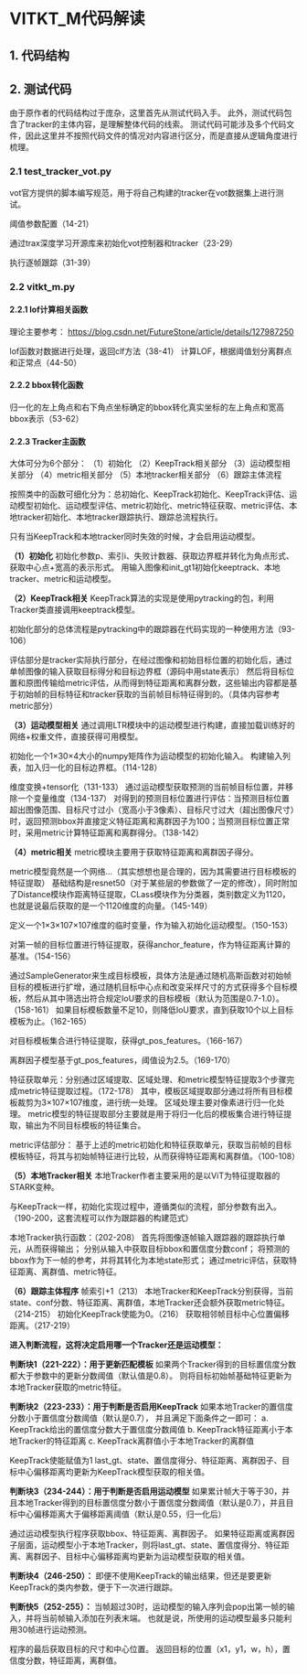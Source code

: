 # VITKT_M代码解读

## 1. 代码结构

## 2. 测试代码
由于原作者的代码结构过于庞杂，这里首先从测试代码入手。
此外，测试代码包含了tracker的主体内容，是理解整体代码的线索。
测试代码可能涉及多个代码文件，因此这里并不按照代码文件的情况对内容进行区分，而是直接从逻辑角度进行梳理。

### 2.1 test_tracker_vot.py
vot官方提供的脚本编写规范，用于将自己构建的tracker在vot数据集上进行测试。

阈值参数配置（14-21）

通过trax深度学习开源库来初始化vot控制器和tracker（23-29）

执行逐帧跟踪（31-39）

### 2.2 vitkt_m.py

#### 2.2.1 lof计算相关函数
理论主要参考：
https://blog.csdn.net/FutureStone/article/details/127987250

lof函数对数据进行处理，返回clf方法（38-41）
计算LOF，根据阈值划分离群点和正常点（44-50）

#### 2.2.2 bbox转化函数
归一化的左上角点和右下角点坐标确定的bbox转化真实坐标的左上角点和宽高bbox表示（53-62）

#### 2.2.3 Tracker主函数
大体可分为6个部分：
（1）初始化
（2）KeepTrack相关部分
（3）运动模型相关部分
（4）metric相关部分
（5）本地tracker相关部分
（6）跟踪主体流程

按照类中的函数可细化分为：总初始化、KeepTrack初始化、KeepTrack评估、运动模型初始化、运动模型评估、metric初始化、metric特征获取、metric评估、本地tracker初始化、本地tracker跟踪执行、跟踪总流程执行。

只有当KeepTrack和本地tracker同时失效的时候，才会启用运动模型。

**（1）初始化**
初始化参数p、索引i、失败计数器、获取边界框并转化为角点形式、获取中心点+宽高的表示形式。
用输入图像和init_gt1初始化keeptrack、本地tracker、metric和运动模型。

**（2）KeepTrack相关**
KeepTrack算法的实现是使用pytracking的包，利用Tracker类直接调用keeptrack模型。

初始化部分的总体流程是pytracking中的跟踪器在代码实现的一种使用方法（93-106）

评估部分是tracker实际执行部分，在经过图像和初始目标位置的初始化后，通过单帧图像的输入获取目标得分和目标边界框（源码中用state表示）
然后将目标位置和原图传输给metric评估，从而得到特征距离和离群分数，这些输出内容都是基于初始帧的目标特征和tracker获取的当前帧目标特征得到的。（具体内容参考metric部分）

**（3）运动模型相关**
通过调用LTR模块中的运动模型进行构建，直接加载训练好的网络+权重文件，直接获得可用模型。

初始化一个1×30×4大小的numpy矩阵作为运动模型的初始化输入。
构建输入列表，加入归一化的目标边界框。（114-128）

维度变换+tensor化（131-133）
通过运动模型获取预测的当前帧目标位置，并移除一个变量维度（134-137）
对得到的预测目标位置进行评估：当预测目标位置超出图像范围、目标尺寸过小（宽高小于3像素）、目标尺寸过大（超出图像尺寸）时，返回预测bbox并直接定义特征距离和离群因子为100；当预测目标位置正常时，采用metric计算特征距离和离群得分。（138-142）

**（4）metric相关**
metric模块主要用于获取特征距离和离群因子得分。

metric模型竟然是一个网络...（其实想想也是合理的，因为其需要进行目标模板的特征提取）
基础结构是resnet50（对于某些层的参数做了一定的修改），同时附加了Distance模块作距离特征提取，CLass模块作为分类器，类别数定义为1120，也就是说最后获取的是一个1120维度的向量。（145-149）

定义一个1×3×107×107维度的临时变量，作为输入初始化运动模型。（150-153）

对第一帧的目标位置进行特征提取，获得anchor_feature，作为特征距离计算的基准。（154-156）

通过SampleGenerator来生成目标模板，具体方法是通过随机高斯函数对初始帧目标的模板进行扩增，通过随机目标中心点和改变采样尺寸的方式获得多个目标模板，然后从其中筛选出符合规定IoU要求的目标模板（默认为范围是0.7-1.0）。（158-161）
如果目标模板数量不足10，则降低IoU要求，直到获取10个以上目标模板为止。（162-165）

对目标模板集合进行特征提取，获得gt_pos_features。（166-167）

离群因子模型基于gt_pos_features，阈值设为2.5。（169-170）

特征获取单元：分别通过区域提取、区域处理、和metric模型特征提取3个步骤完成metric特征提取过程。（172-178）
其中，模板区域提取部分通过将所有目标模板裁剪为3×107×107维度，进行统一处理。
区域处理主要对像素进行归一化处理。
metric模型的特征提取部分主要就是用于将归一化后的模板集合进行特征提取，输出为不同目标模板的特征集合。

metric评估部分：
基于上述的metric初始化和特征获取单元，获取当前帧的目标模板特征，将其与初始帧特征进行比较，从而获得特征距离和离群值。（100-108）

**（5）本地Tracker相关**
本地Tracker作者主要采用的是以ViT为特征提取器的STARK变种。

与KeepTrack一样，初始化实现过程中，遵循类似的流程，部分参数有出入。（190-200，这套流程可以作为跟踪器的构建范式）

本地Tracker执行函数：（202-208）
首先将图像逐帧输入跟踪器的跟踪执行单元，从而获得输出；
分别从输入中获取目标bbox和置信度分数conf；
将预测的bbox作为下一帧的参考，并将其转化为本地state形式；
通过metric评估，获取特征距离、离群值、metric特征。

**（6）跟踪主体程序**
帧索引+1（213）
本地Tracker和KeepTrack分别获得，当前state、conf分数、特征距离、离群值，本地Tracker还会额外获取metric特征。（214-215）
初始化KeepTrack使能为0。（216）
获取相邻帧目标中心位置偏移距离。（217-219）

**进入判断流程，这将决定启用哪一个Tracker还是运动模型：**

**判断块1（221-222）：用于更新匹配模板**
如果两个Tracker得到的目标置信度分数都大于参数中的更新分数阈值（默认值是0.8）。
则将目标初始帧基础特征更新为本地Tracker获取的metric特征。

**判断块2（223-233）：用于判断是否启用KeepTrack**
如果本地Tracker的置信度分数小于置信度分数阈值（默认是0.7），
并且满足下面条件之一即可：
a. KeepTrack给出的置信度分数大于置信度分数阈值
b. KeepTrack特征距离小于本地Tracker的特征距离
c. KeepTrack离群值小于本地Tracker的离群值

KeepTrack使能赋值为1
last_gt、state、置信度得分、特征距离、离群因子、目标中心偏移距离均更新为KeepTrack模型获取的相关值。

**判断块3（234-244）：用于判断是否启用运动模型**
如果累计帧大于等于30，并且本地Tracker得到的目标置信度分数小于置信度分数阈值（默认是0.7），并且目标中心偏移距离大于偏移距离阈值（默认是0.55，归一化后）

通过运动模型执行程序获取bbox、特征距离、离群因子。
如果特征距离或离群因子层面，运动模型小于本地Tracker，则将last_gt、state、置信度得分、特征距离、离群因子、目标中心偏移距离均更新为运动模型获取的相关值。

**判断块4（246-250）：**
即便不使用KeepTrack的输出结果，但还是要更新KeepTrack的类内参数，便于下一次进行跟踪。

**判断快5（252-255）：**
当帧超过30时，运动模型的输入序列会pop出第一帧的输入，并将当前帧输入添加在列表末端。
也就是说，所使用的运动模型最多只能利用30帧进行运动预测。

程序的最后获取目标的尺寸和中心位置。
返回目标的位置（x1，y1，w，h），置信度分数，特征距离，离群值。